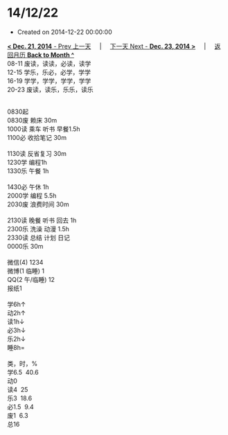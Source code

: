 # 14/12/22

- Created on 2014-12-22 00:00:00

[**< Dec. 21, 2014** - Prev 上一天](_archived/lifelogs/2014/12/d21.md) &nbsp; &nbsp; | &nbsp; &nbsp; [下一天 Next - **Dec. 23, 2014 >**](_archived/lifelogs/2014/12/d23.md) &nbsp; &nbsp; |  &nbsp; &nbsp; [返回月历 **Back to Month ^**](_archived/lifelogs/2014/12/index.md)
<br/>08-11 废读，读读，必读，读学<br/>12-15 学乐，乐必，必学，学学<br/>16-19 学学，学学，学学，学学<br/>20-23 废读，读乐，乐乐，读乐<div><br/></div>0830起<br/>0830废 赖床 30m<br/>1000读 乘车 听书 早餐1.5h<br/>1100必 收拾笔记 30m<div><br/></div>1130读 反省复习 30m<br/>1230学 编程1h<br/>1330乐 午餐 1h<div><br/></div>1430必 午休 1h<br/>2000学 编程 5.5h<br/>2030废 浪费时间 30m<div><br/></div>2130读 晚餐 听书 回去 1h<br/>2300乐 洗澡 动漫 1.5h</div><div>2330读 总结 计划 日记</div><div>0000乐 30m<br/><div><br/></div>微信(4) 1234<br/>微博(1 临睡) 1<br/>QQ(2 午/临睡) 12<br/>报纸1<div><br/></div>学6h↑<br/>动2h↑<br/>读1h↓<br/>必3h↓<br/>乐2h↓<br/>睡8h=<div><br/></div>类，时，%<br/>学6.5  40.6<br/>动0<br/>读4  25<br/>乐3  18.6<br/>必1.5  9.4<br/>废1  6.3<br/>总16</div>
